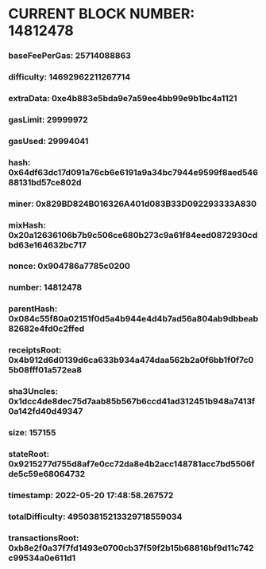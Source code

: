 # CURRENT BLOCK NUMBER: 14812478

### baseFeePerGas: 25714088863
### difficulty: 14692962211267714
### extraData: 0xe4b883e5bda9e7a59ee4bb99e9b1bc4a1121
### gasLimit: 29999972
### gasUsed: 29994041
### hash: 0x64df63dc17d091a76cb6e6191a9a34bc7944e9599f8aed54688131bd57ce802d
### miner: 0x829BD824B016326A401d083B33D092293333A830
### mixHash: 0x20a12636106b7b9c506ce680b273c9a61f84eed0872930cdbd63e164632bc717
### nonce: 0x904786a7785c0200
### number: 14812478
### parentHash: 0x084c55f80a02151f0d5a4b944e4d4b7ad56a804ab9dbbeab82682e4fd0c2ffed
### receiptsRoot: 0x4b912d6d0139d6ca633b934a474daa562b2a0f6bb1f0f7c05b08fff01a572ea8
### sha3Uncles: 0x1dcc4de8dec75d7aab85b567b6ccd41ad312451b948a7413f0a142fd40d49347
### size: 157155
### stateRoot: 0x9215277d755d8af7e0cc72da8e4b2acc148781acc7bd5506fde5c59e68064732
### timestamp: 2022-05-20 17:48:58.267572
### totalDifficulty: 49503815213329718559034
### transactionsRoot: 0xb8e2f0a37f7fd1493e0700cb37f59f2b15b68816bf9d11c742c99534a0e611d1
